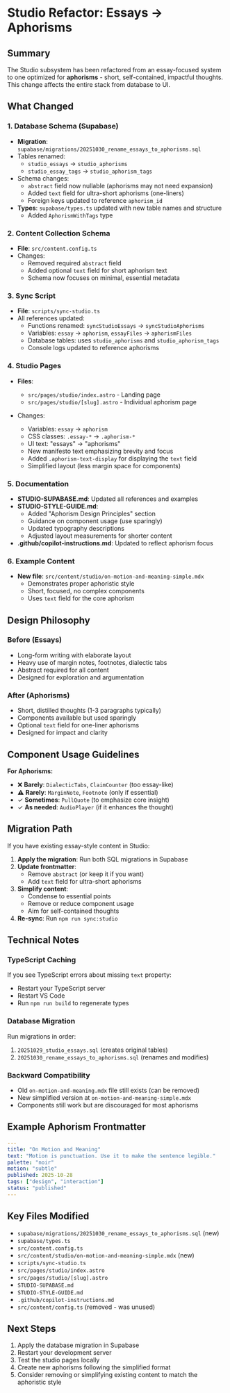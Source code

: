 # Studio Refactor: Essays → Aphorisms

## Summary

The Studio subsystem has been refactored from an essay-focused system to one optimized for **aphorisms** - short, self-contained, impactful thoughts. This change affects the entire stack from database to UI.

## What Changed

### 1. Database Schema (Supabase)
- **Migration**: `supabase/migrations/20251030_rename_essays_to_aphorisms.sql`
- Tables renamed:
  - `studio_essays` → `studio_aphorisms`
  - `studio_essay_tags` → `studio_aphorism_tags`
- Schema changes:
  - `abstract` field now nullable (aphorisms may not need expansion)
  - Added `text` field for ultra-short aphorisms (one-liners)
  - Foreign keys updated to reference `aphorism_id`
- **Types**: `supabase/types.ts` updated with new table names and structure
  - Added `AphorismWithTags` type

### 2. Content Collection Schema
- **File**: `src/content.config.ts`
- Changes:
  - Removed required `abstract` field
  - Added optional `text` field for short aphorism text
  - Schema now focuses on minimal, essential metadata

### 3. Sync Script
- **File**: `scripts/sync-studio.ts`
- All references updated:
  - Functions renamed: `syncStudioEssays` → `syncStudioAphorisms`
  - Variables: `essay` → `aphorism`, `essayFiles` → `aphorismFiles`
  - Database tables: uses `studio_aphorisms` and `studio_aphorism_tags`
  - Console logs updated to reference aphorisms

### 4. Studio Pages
- **Files**: 
  - `src/pages/studio/index.astro` - Landing page
  - `src/pages/studio/[slug].astro` - Individual aphorism page

- Changes:
  - Variables: `essay` → `aphorism`
  - CSS classes: `.essay-*` → `.aphorism-*`
  - UI text: "essays" → "aphorisms"
  - New manifesto text emphasizing brevity and focus
  - Added `.aphorism-text-display` for displaying the `text` field
  - Simplified layout (less margin space for components)

### 5. Documentation
- **STUDIO-SUPABASE.md**: Updated all references and examples
- **STUDIO-STYLE-GUIDE.md**: 
  - Added "Aphorism Design Principles" section
  - Guidance on component usage (use sparingly)
  - Updated typography descriptions
  - Adjusted layout measurements for shorter content
- **.github/copilot-instructions.md**: Updated to reflect aphorism focus

### 6. Example Content
- **New file**: `src/content/studio/on-motion-and-meaning-simple.mdx`
  - Demonstrates proper aphoristic style
  - Short, focused, no complex components
  - Uses `text` field for the core aphorism

## Design Philosophy

### Before (Essays)
- Long-form writing with elaborate layout
- Heavy use of margin notes, footnotes, dialectic tabs
- Abstract required for all content
- Designed for exploration and argumentation

### After (Aphorisms)
- Short, distilled thoughts (1-3 paragraphs typically)
- Components available but used sparingly
- Optional `text` field for one-liner aphorisms
- Designed for impact and clarity

## Component Usage Guidelines

**For Aphorisms:**
- ❌ **Barely**: `DialecticTabs`, `ClaimCounter` (too essay-like)
- ⚠️ **Rarely**: `MarginNote`, `Footnote` (only if essential)
- ✓ **Sometimes**: `PullQuote` (to emphasize core insight)
- ✓ **As needed**: `AudioPlayer` (if it enhances the thought)

## Migration Path

If you have existing essay-style content in Studio:

1. **Apply the migration**: Run both SQL migrations in Supabase
2. **Update frontmatter**: 
   - Remove `abstract` (or keep it if you want)
   - Add `text` field for ultra-short aphorisms
3. **Simplify content**: 
   - Condense to essential points
   - Remove or reduce component usage
   - Aim for self-contained thoughts
4. **Re-sync**: Run `npm run sync:studio`

## Technical Notes

### TypeScript Caching
If you see TypeScript errors about missing `text` property:
- Restart your TypeScript server
- Restart VS Code
- Run `npm run build` to regenerate types

### Database Migration
Run migrations in order:
1. `20251029_studio_essays.sql` (creates original tables)
2. `20251030_rename_essays_to_aphorisms.sql` (renames and modifies)

### Backward Compatibility
- Old `on-motion-and-meaning.mdx` file still exists (can be removed)
- New simplified version at `on-motion-and-meaning-simple.mdx`
- Components still work but are discouraged for most aphorisms

## Example Aphorism Frontmatter

```yaml
---
title: "On Motion and Meaning"
text: "Motion is punctuation. Use it to make the sentence legible."
palette: "noir"
motion: "subtle"
published: 2025-10-28
tags: ["design", "interaction"]
status: "published"
---
```

## Key Files Modified

- `supabase/migrations/20251030_rename_essays_to_aphorisms.sql` (new)
- `supabase/types.ts`
- `src/content.config.ts`
- `src/content/studio/on-motion-and-meaning-simple.mdx` (new)
- `scripts/sync-studio.ts`
- `src/pages/studio/index.astro`
- `src/pages/studio/[slug].astro`
- `STUDIO-SUPABASE.md`
- `STUDIO-STYLE-GUIDE.md`
- `.github/copilot-instructions.md`
- `src/content/config.ts` (removed - was unused)

## Next Steps

1. Apply the database migration in Supabase
2. Restart your development server
3. Test the studio pages locally
4. Create new aphorisms following the simplified format
5. Consider removing or simplifying existing content to match the aphoristic style
